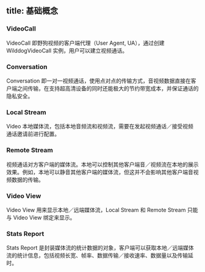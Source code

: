 title: 基础概念
---

### VideoCall

VideoCall 即野狗视频的客户端代理（User Agent, UA），通过创建 WilddogVideoCall 实例，用户可以建立视频通话。

### Conversation

Conversation 即一对一视频通话，使用点对点的传输方式，音视频数据直接在客户端之间传输，在支持超高清设备的同时还能极大的节约带宽成本，并保证通话的隐私安全。

### Local Stream

Video 本地媒体流，包括本地音频流和视频流，需要在发起视频通话／接受视频通话邀请前进行配置。

### Remote Stream

视频通话对方客户端的媒体流。本地可以控制其他客户端音／视频流在本地的展示效果。例如，本地可以静音其他客户端的媒体流，但这并不会影响其他客户端音视频数据的传输。

### Video View

Video View 用来显示本地／远端媒体流，Local Stream 和 Remote Stream 只能与 Video View 绑定来显示。

### Stats Report

Stats Report 是封装媒体流的统计数据的对象，客户端可以获取本地／远端媒体流的统计信息，包括视频长宽、帧率、数据传输／接收速率、数据量以及传输延时。
